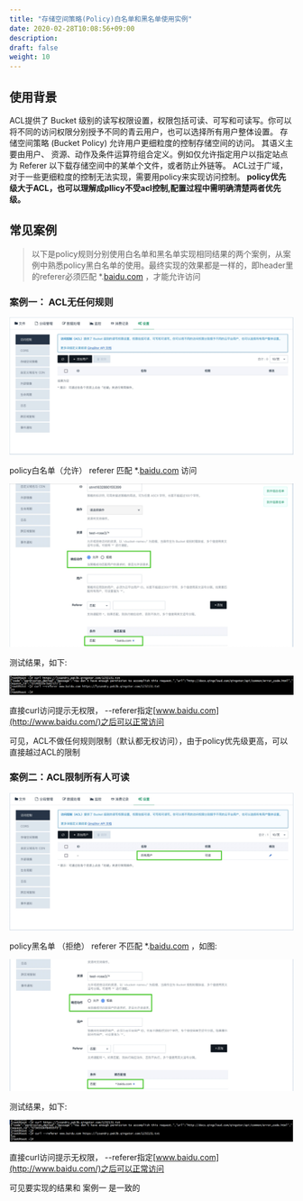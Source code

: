 ```yaml
---
title: "存储空间策略(Policy)白名单和黑名单使用实例"
date: 2020-02-28T10:08:56+09:00
description:
draft: false
weight: 10
---
```



## 使用背景
ACL提供了 Bucket 级别的读写权限设置，权限包括可读、可写和可读写。你可以将不同的访问权限分别授予不同的青云用户，也可以选择所有用户整体设置。
存储空间策略 (Bucket Policy) 允许用户更细粒度的控制存储空间的访问。 其语义主要由用户、 资源、动作及条件运算符组合定义。例如仅允许指定用户以指定站点为 Referer 以下载存储空间中的某单个文件，或者防止外链等。
ACL过于广域，对于一些更细粒度的控制无法实现，需要用policy来实现访问控制。
**policy优先级大于ACL，也可以理解成pllicy不受acl控制,配置过程中需明确清楚两者优先级。**

## 常见案例
>以下是policy规则分别使用白名单和黑名单实现相同结果的两个案例，从案例中熟悉policy黑白名单的使用。最终实现的效果都是一样的，即header里的referer必须匹配 *.[baidu.com](http://baidu.com/) ，才能允许访问

### 案例一： ACL无任何规则

![](../_images/policy1.png)

policy白名单（允许） referer 匹配 *.[baidu.com](http://baidu.com/) 访问

![](../_images/policy2.png)

测试结果，如下:

![](../_images/policy3.png)

直接curl访问提示无权限， --referer指定[www.baidu.com](http://www.baidu.com/)之后可以正常访问

可见，ACL不做任何规则限制（默认都无权访问），由于policy优先级更高，可以直接越过ACL的限制



### 案例二：ACL限制所有人可读

![](../_images/policy4.png)

policy黑名单 （拒绝） referer 不匹配 *.[baidu.com](http://baidu.com/) ，如图:

![](../_images/policy5.png)

测试结果，如下:

![](../_images/policy6.png)

直接curl访问提示无权限， --referer指定[www.baidu.com](http://www.baidu.com/)之后可以正常访问

可见要实现的结果和 案例一 是一致的

